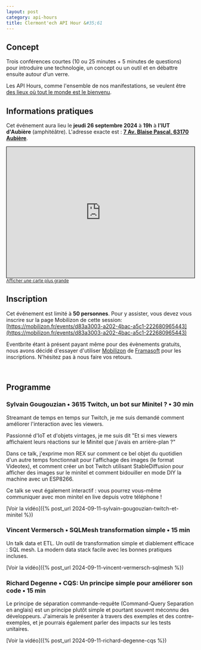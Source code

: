 ```yaml
---
layout: post
category: api-hours
title: Clermont'ech API Hour &#35;61
---
```


## Concept

Trois conférences courtes (10 ou 25 minutes + 5 minutes de questions)
pour introduire une technologie, un concept ou un outil et en débattre ensuite
autour d’un verre.

Les API Hours, comme l'ensemble de nos manifestations, se veulent être [des
lieux où tout le monde est le bienvenu](/code-of-conduct.html).

## Informations pratiques

Cet événement aura lieu le **jeudi 26 septembre 2024** à **19h** à **l'IUT d'Aubière** (amphitéâtre). L'adresse
exacte est : [**7 Av. Blaise Pascal, 63170 Aubière**](https://www.openstreetmap.org/#map=19/45.76246/3.10837).

<iframe width="100%" height="350" frameborder="0" scrolling="no" marginheight="0" marginwidth="0" src="https://www.openstreetmap.org/export/embed.html?bbox=3.106325268745423%2C45.76152036796329%2C3.1098657846450806%2C45.76322129330194&amp;layer=mapnik" style="border: 1px solid black"></iframe>
<br/><small><a href="https://www.openstreetmap.org/#map=19/45.76237/3.10810">Afficher une carte plus grande</a></small>
<br/>

## Inscription

Cet événement est limité à **50 personnes**. Pour y assister, vous devez vous
inscrire sur la page Mobilizon de cette session:
[https://mobilizon.fr/events/d83a3003-a202-4bac-a5c1-222680965443](https://mobilizon.fr/events/d83a3003-a202-4bac-a5c1-222680965443)

Eventbrite étant à présent payant même pour des évènements gratuits, nous avons
décidé d'essayer d'utiliser [Mobilizon](https://mobilizon.fr) de
[Framasoft](https://framasoft.org/) pour les inscriptions.
N'hésitez pas à nous faire vos retours.

<br/>

## Programme

### Sylvain Gougouzian • 3615 Twitch, un bot sur Minitel ? • 30 min

Streamant de temps en temps sur Twitch, je me suis demandé comment améliorer
l'interaction avec les viewers.

Passionné d'IoT et d'objets vintages, je me suis dit "Et si mes viewers
affichaient leurs réactions sur le Minitel que j'avais en arrière-plan ?"

Dans ce talk, j'exprime mon REX sur comment ce bel objet du quotidien d'un
autre temps fonctionnait pour l'affichage des images (le format Videotex), et
comment créer un bot Twitch utilisant StableDiffusion pour afficher des images
sur le minitel et comment bidouiller en mode DIY la machine avec un ESP8266.

Ce talk se veut également interactif : vous pourrez vous-même communiquer avec
mon minitel en live depuis votre téléphone !


[Voir la vidéo]({% post_url 2024-09-11-sylvain-gougouzian-twitch-et-minitel %})

### Vincent Vermersch • SQLMesh transformation simple • 15 min

Un talk data et ETL. Un outil de transformation simple et diablement efficace :
SQL mesh.
La modern data stack facile avec les bonnes pratiques incluses.

[Voir la vidéo]({% post_url 2024-09-11-vincent-vermersch-sqlmesh %})

### Richard Degenne • CQS: Un principe simple pour améliorer son code • 15 min

Le principe de séparation commande-requête (Command-Query Separation en
anglais) est un principe plutôt simple et pourtant souvent méconnu des
développeurs. J'aimerais le présenter à travers des exemples et des
contre-exemples, et je pourrais également parler des impacts sur les tests
unitaires.

[Voir la vidéo]({% post_url 2024-09-11-richard-degenne-cqs %})

